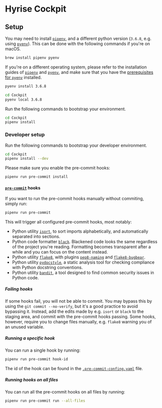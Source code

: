 # Hyrise Cockpit

## Setup

You may need to install [`pipenv`](https://github.com/pypa/pipenv#installation), and a different python version (`3.6.8`, e.g. using [`pyenv`](https://github.com/pyenv/pyenv#installation)).
This can be done with the following commands if you're on macOS.

```bash
brew install pipenv pyenv
```

If you're on a different operating system, please refer to the installation guides of [`pipenv`](https://github.com/pypa/pipenv#installation) and [`pyenv`](https://github.com/pyenv/pyenv#installation), and make sure that you have the [prerequisites for `pyenv`](https://github.com/pyenv/pyenv/wiki/common-build-problems#prerequisites) installed.

```bash
pyenv install 3.6.8

cd Cockpit
pyenv local 3.6.8
```

Run the following commands to bootstrap your environment.

```bash
cd Cockpit
pipenv install
```

### Developer setup

Run the following commands to bootstrap your developer environment.

```bash
cd Cockpit
pipenv install --dev
```

Please make sure you enable the pre-commit hooks:

```bash
pipenv run pre-commit install
```

#### [`pre-commit`](https://github.com/pre-commit/pre-commit) hooks

If you want to run the pre-commit hooks manually without commiting, simply run:

```bash
pipenv run pre-commit
```

This will trigger all configured pre-commit hooks, most notably:

- Python utility [`isort`](https://github.com/timothycrosley/isort), to sort imports alphabetically, and automatically separated into sections.
- Python code formatter [`black`](https://github.com/psf/black).
  Blackened code looks the same regardless of the project you're reading.
  Formatting becomes transparent after a while and you can focus on the content instead.
- Python utility [`flake8`](https://github.com/PyCQA/flake8), with plugins [`pep8-naming`](https://github.com/PyCQA/pep8-naming) and [`flake8-bugbear`](https://github.com/PyCQA/flake8-bugbear).
- Python utility [`pydocstyle`](https://github.com/PyCQA/pydocstyle), a static analysis tool for checking compliance with Python docstring conventions.
- Python utility [`bandit`](https://github.com/PyCQA/bandit), a tool designed to find common security issues in Python code.

##### Failing hooks

If some hooks fail, you will not be able to commit.
You may bypass this by using the `git commit --no-verify`, but it's a good practice to avoid bypassing it.
Instead, add the edits made by e.g. `isort` or `black` to the staging area, and commit with the pre-commit hooks passing.
Some hooks, however, require you to change files manually, e.g. `flake8` warning you of an unused variable.

##### Running a specific hook

You can run a single hook by running:

```bash
pipenv run pre-commit hook-id
```

The id of the hook can be found in the [`.pre-commit-confing.yaml`](.pre-commit-config.yaml) file.

##### Running hooks on all files

You can run all the pre-commit hooks on all files by running:

```bash
pipenv run pre-commit run --all-files
```

